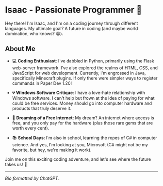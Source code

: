 # Isaac - Passionate Programmer 🚀

Hey there! I'm Isaac, and I'm on a coding journey through different languages. My ultimate goal? A future in coding (and maybe world domination, who knows? 😁).

## About Me
- 💻 **Coding Enthusiast**: I've dabbled in Python, primarily using the Flask web-server framework. I've also explored the realms of HTML, CSS, and JavaScript for web development. Currently, I'm engrossed in Java, specifically Minecraft plugins. If only there were simpler ways to register commands in Paper Dev 1.20!

- 💔 **Windows Software Critique**: I have a love-hate relationship with Windows software. I can't help but frown at the idea of paying for what could be free services. Money should go into computer hardware and products that truly deserve it.

- 💭 **Dreaming of a Free Internet**: My dream? An internet where access is free, and you only pay for the hardware (plus those rare gems that are worth every cent).

- 📚 **School Days**: I'm also in school, learning the ropes of C# in computer science. And yes, I'm looking at you, Microsoft (C# might not be my favorite, but hey, we're making it work).

Join me on this exciting coding adventure, and let's see where the future takes us! 🌟

---

*Bio formatted by ChatGPT.*
